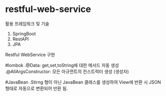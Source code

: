 # restful-web-service

활용 프레임워크 및 기술 
1. SpringBoot 
2. RestAPI 
3. JPA 

Restful WebService 구현

#lombok 
  .@Data: get,set,toString에 대한 메서드 자동 생성 
  .@AllArgsConstructor: 모든 아규먼트의 컨스트럭터 생성 (생성자)
  
#JavaBean 
  .Stirng 형이 아닌 JavaBean 클래스를 생성하여 View에 반환 시 JSON 형태로 자동으로 변환되어 반환 됨.  


